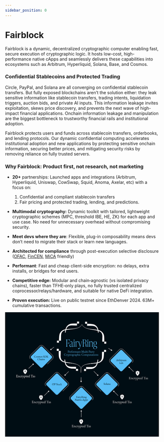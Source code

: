 ```yaml
---
sidebar_position: 0
---
```

# Fairblock
Fairblock is a dynamic, decentralized cryptographic computer enabling fast, secure execution of cryptographic logic. It hosts low-cost, high-performance native cApps and seamlessly delivers these capabilities into ecosystems such as Arbitrum, Hyperliquid, Solana, Base, and Cosmos.


### Confidential Stablecoins and Protected Trading

Circle, PayPal, and Solana are all converging on confidential stablecoin transfers. But fully exposed blockchains aren’t the solution either: they leak sensitive information like stablecoin transfers, trading intents, liquidation triggers, auction bids, and private AI inputs. This information leakage invites exploitation, skews price discovery, and prevents the next wave of high-impact financial applications. Onchain information leakage and manipulation are the biggest bottleneck to trustworthy financial rails and institutional adoption.

Fairblock protects users and funds across stablecoin transfers, orderbooks, and lending protocols. Our dynamic confidential computing accelerates institutional adoption and new applications by protecting sensitive onchain information, securing better prices, and mitigating security risks by removing reliance on fully trusted servers. 

### **Why Fairblock: Product first, not research, not marketing**

- **20+** partnerships: Launched apps and integrations (Arbitrum, Hyperliquid, Uniswap, CowSwap, Squid, Anoma, Axelar, etc) with a focus on:
    1. Confidential and compliant stablecoin transfers
    2. Fair pricing and protected trading, lending, and predictions.

- **Multimodal cryptography:** Dynamic toolkit with tailored, lightweight cryptographic schemes (MPC, threshold IBE, HE, ZK) for each app and use case. No need for unnecessary overhead without compromising security.
- **Meet devs where they are**: Flexible, plug-in composability means devs don’t need to migrate their stack or learn new languages.
- **Architected for compliance** through post-execution selective disclosure ([OFAC](https://www.govinfo.gov/app/details/CFR-2010-title31-vol3/CFR-2010-title31-vol3-sec500-314), [FinCEN](https://www.ecfr.gov/current/title-31/subtitle-B/chapter-X/part-1010/subpart-A/section-1010.100#p-1010.100), [MiCA](https://eur-lex.europa.eu/legal-content/EN/TXT/?uri=CELEX%3A32023R1114#d1e4979-86) friendly)
- **Performant**: Fast and cheap client-side encryption: no delays, extra installs, or bridges for end users.
- **Competitive edge:** Modular and chain‑agnostic (vs isolated privacy chains), faster than TFHE‑only plays, no fully trusted centralized coprocessor/relays/hardware, and suitable for native DeFi integration.
- **Proven execution:** Live on public testnet since EthDenver 2024. 63M+ cumulative transactions.

[![Fairblock Macro Schematic](../assets/FairyRingMacroSchematic.png)](../assets/FairyRingMacroSchematic.png)
